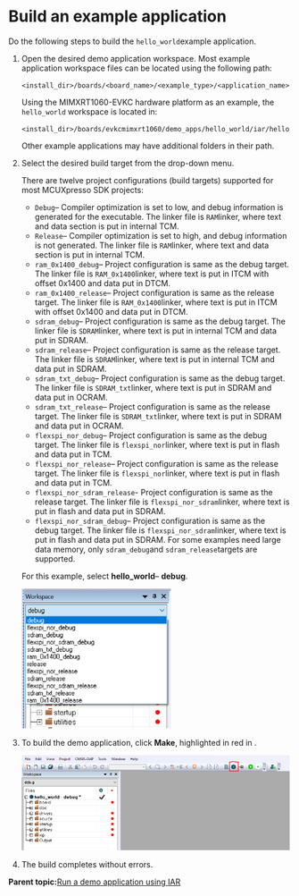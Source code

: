 # Build an example application

Do the following steps to build the `hello_world`example application.

1.  Open the desired demo application workspace. Most example application workspace files can be located using the following path:

    ```
    <install_dir>/boards/<board_name>/<example_type>/<application_name>/iar
    ```

    Using the MIMXRT1060-EVKC hardware platform as an example, the `hello_world` workspace is located in:

    ```
    <install_dir>/boards/evkcmimxrt1060/demo_apps/hello_world/iar/hello_world.eww
    ```

    Other example applications may have additional folders in their path.

2.  Select the desired build target from the drop-down menu.

    There are twelve project configurations \(build targets\) supported for most MCUXpresso SDK projects:

    -   `Debug`– Compiler optimization is set to low, and debug information is generated for the executable. The linker file is `RAM`linker, where text and data section is put in internal TCM.
    -   `Release`– Compiler optimization is set to high, and debug information is not generated. The linker file is `RAM`linker, where text and data section is put in internal TCM.
    -   `ram_0x1400_debug`– Project configuration is same as the debug target. The linker file is `RAM_0x1400`linker, where text is put in ITCM with offset 0x1400 and data put in DTCM.
    -   `ram_0x1400_release`– Project configuration is same as the release target. The linker file is `RAM_0x1400`linker, where text is put in ITCM with offset 0x1400 and data put in DTCM.
    -   `sdram_debug`– Project configuration is same as the debug target. The linker file is `SDRAM`linker, where text is put in internal TCM and data put in SDRAM.
    -   `sdram_release`– Project configuration is same as the release target. The linker file is `SDRAM`linker, where text is put in internal TCM and data put in SDRAM.
    -   `sdram_txt_debug`– Project configuration is same as the debug target. The linker file is `SDRAM_txt`linker, where text is put in SDRAM and data put in OCRAM.
    -   `sdram_txt_release`– Project configuration is same as the release target. The linker file is `SDRAM_txt`linker, where text is put in SDRAM and data put in OCRAM.
    -   `flexspi_nor_debug`– Project configuration is same as the debug target. The linker file is `flexspi_nor`linker, where text is put in flash and data put in TCM.
    -   `flexspi_nor_release`– Project configuration is same as the release target. The linker file is `flexspi_nor`linker, where text is put in flash and data put in TCM.
    -   `flexspi_nor_sdram_release`- Project configuration is same as the release target. The linker file is `flexspi_nor_sdram`linker, where text is put in flash and data put in SDRAM.
    -   `flexspi_nor_sdram_debug`– Project configuration is same as the debug target. The linker file is `flexspi_nor_sdram`linker, where text is put in flash and data put in SDRAM.
    For some examples need large data memory, only `sdram_debug`and `sdram_release`targets are supported.

    For this example, select **hello\_world**– **debug**.

    ![](../images/iar_demo_build_target_selection.png "Demo build target selection")

3.  To build the demo application, click **Make**, highlighted in red in .

    ![](../images/iar_build_the_demo_application.png "Build the demo application")

4.  The build completes without errors.

**Parent topic:**[Run a demo application using IAR](../topics/run_a_demo_application_using_iar.md)

